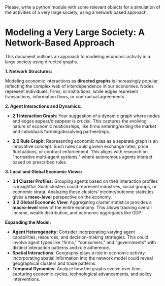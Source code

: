 Please, write a python module with some relevant objects for a simulation of the activities
of a very large society, using a network based approach.

# Modeling a Very Large Society: A Network-Based Approach

This document outlines an approach to modeling economic activity in a large society using directed graphs.

**1. Network Structures:**

Modeling economic interactions as **directed graphs** is increasingly popular, reflecting the complex web of interdependence in our economies. Nodes represent individuals, firms, or institutions, while edges represent transactions, information flows, or contractual agreements. 

**2. Agent Interactions and Dynamics:**

* **2.1 Interaction Graph:** Your suggestion of a dynamic graph where nodes and edges appear/disappear is crucial. This captures the evolving nature of economic relationships, like firms entering/exiting the market and individuals forming/dissolving partnerships. 

* **2.2 Rule Graph:** Representing economic rules as a separate graph is an innovative concept. Such rules could govern exchange rates, price fluctuations, or contract enforcement. This aligns with research on "normative multi-agent systems," where autonomous agents interact based on prescribed rules. 

**3. Local and Global Economic Views:**

* **3.1 Cluster Profiles:** Grouping agents based on their interaction profiles is insightful. Such clusters could represent industries, social groups, or economic strata. Analyzing these clusters' income/outcome statistics gives a **meso-level** perspective on the economy. 
* **3.2 Global Economic View:** Aggregating cluster statistics provides a **macro-level** view of the entire economy. This allows tracking overall income, wealth distribution, and economic aggregates like GDP.

**Expanding the Model:**

* **Agent Heterogeneity:** Consider incorporating varying agent capabilities, resources, and decision-making strategies. This could involve agent types like "firms," "consumers," and "governments" with distinct interaction patterns and rule adherence.
* **Spatial Interactions:** Geography plays a role in economic activity. Incorporating spatial information into the network model could reveal geographical clusters and trade patterns.
* **Temporal Dynamics:** Analyze how the graphs evolve over time, capturing economic cycles, technological advancements, and policy interventions.

